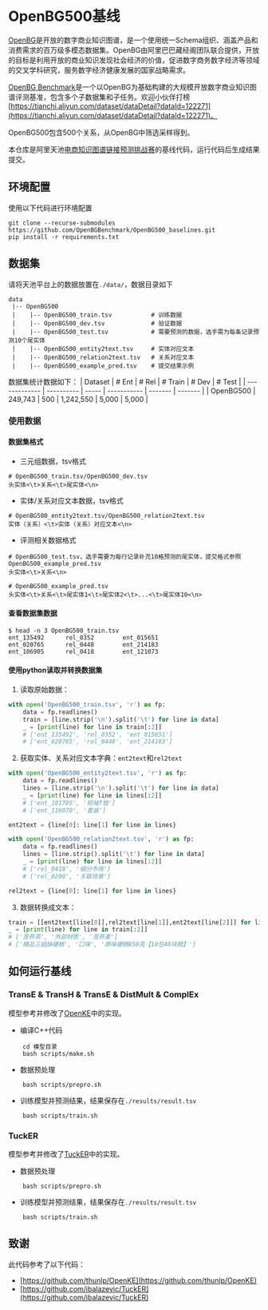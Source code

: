 # OpenBG500基线

[OpenBG](https://kg.alibaba.com/)是开放的数字商业知识图谱，是一个使用统一Schema组织、涵盖产品和消费需求的百万级多模态数据集。OpenBG由阿里巴巴藏经阁团队联合提供，开放的目标是利用开放的商业知识发现社会经济的价值，促进数字商务数字经济等领域的交叉学科研究，服务数字经济健康发展的国家战略需求。

[OpenBG Benchmark](https://tianchi.aliyun.com/dataset/dataDetail?dataId=122271)是一个以OpenBG为基础构建的大规模开放数字商业知识图谱评测基准，包含多个子数据集和子任务。欢迎小伙伴打榜[https://tianchi.aliyun.com/dataset/dataDetail?dataId=122271](https://tianchi.aliyun.com/dataset/dataDetail?dataId=122271)。

OpenBG500包含500个关系，从OpenBG中筛选采样得到。

本仓库是阿里天池[电商知识图谱链接预测挑战赛](https://tianchi.aliyun.com/competition/entrance/532033/introduction)的基线代码，运行代码后生成结果提交。

## 环境配置

使用以下代码进行环境配置
```
git clone --recurse-submodules https://github.com/OpenBGBenchmark/OpenBG500_baselines.git
pip install -r requirements.txt
```

## 数据集

请将天池平台上的数据放置在`./data/`，数据目录如下

```shell
data
 |-- OpenBG500
 |    |-- OpenBG500_train.tsv           # 训练数据
 |    |-- OpenBG500_dev.tsv             # 验证数据
 |    |-- OpenBG500_test.tsv            # 需要预测的数据，选手需为每条记录预测10个尾实体
 |    |-- OpenBG500_entity2text.tsv     # 实体对应文本
 |    |-- OpenBG500_relation2text.tsv 	# 关系对应文本
 |    |-- OpenBG500_example_pred.tsv 	# 提交结果示例
```

数据集统计数据如下：
|    Dataset    |    # Ent   | # Rel |   # Train   |  # Dev  | # Test  |
| ------------- | ---------- | ----- | ----------- | ------- | ------- |
|   OpenBG500   | 249,743    |  500  | 1,242,550   | 5,000   |  5,000  |


### 使用数据

#### 数据集格式

* 三元组数据，tsv格式

```shell
# OpenBG500_train.tsv/OpenBG500_dev.tsv
头实体<\t>关系<\t>尾实体<\n>
```

* 实体/关系对应文本数据，tsv格式

```shell
# OpenBG500_entity2text.tsv/OpenBG500_relation2text.tsv
实体（关系）<\t>实体（关系）对应文本<\n>
```

* 评测相关数据格式

```shell
# OpenBG500_test.tsv，选手需要为每行记录补充10格预测的尾实体，提交格式参照OpenBG500_example_pred.tsv
头实体<\t>关系<\n>

# OpenBG500_example_pred.tsv
头实体<\t>关系<\t>尾实体1<\t>尾实体2<\t>...<\t>尾实体10<\n>
```

#### 查看数据集数据

```
$ head -n 3 OpenBG500_train.tsv
ent_135492      rel_0352        ent_015651
ent_020765      rel_0448        ent_214183
ent_106905      rel_0418        ent_121073
```

#### 使用python读取并转换数据集

1. 读取原始数据：
```python
with open('OpenBG500_train.tsv', 'r') as fp:
    data = fp.readlines()
    train = [line.strip('\n').split('\t') for line in data]
    _ = [print(line) for line in train[:2]]
    # ['ent_135492', 'rel_0352', 'ent_015651']
    # ['ent_020765', 'rel_0448', 'ent_214183']
```

2. 获取实体、关系对应文本字典：`ent2text`和`rel2text`
```python
with open('OpenBG500_entity2text.tsv', 'r') as fp:
    data = fp.readlines()
    lines = [line.strip('\n').split('\t') for line in data]
    _ = [print(line) for line in lines[:2]]
    # ['ent_101705', '短袖T恤']
    # ['ent_116070', '套装']

ent2text = {line[0]: line[1] for line in lines}

with open('OpenBG500_relation2text.tsv', 'r') as fp:
    data = fp.readlines()
    lines = [line.strip().split('\t') for line in data]
    _ = [print(line) for line in lines[:2]]
    # ['rel_0418', '细分市场']
    # ['rel_0290', '关联场景']

rel2text = {line[0]: line[1] for line in lines}
```

3. 数据转换成文本：
```python
train = [[ent2text[line[0]],rel2text[line[1]],ent2text[line[2]]] for line in train]
_ = [print(line) for line in train[:2]]
# ['苦荞茶', '外部材质', '苦荞麦']
# ['精品三姐妹硬糕', '口味', '原味硬糕850克【10包40块糕】']
```

## 如何运行基线

### TransE & TransH & TransE & DistMult & ComplEx

模型参考并修改了[OpenKE](https://github.com/thunlp/OpenKE)中的实现。

- 编译C++代码

```shell
    cd 模型目录
    bash scripts/make.sh
```

- 数据预处理

```shell
    bash scripts/prepro.sh
```

- 训练模型并预测结果，结果保存在`./results/result.tsv`


```shell
    bash scripts/train.sh
```

### TuckER

模型参考并修改了[TuckER](https://github.com/ibalazevic/TuckER)中的实现。

- 数据预处理

```shell
    bash scripts/prepro.sh
```

- 训练模型并预测结果，结果保存在`./results/result.tsv`


```shell
    bash scripts/train.sh
```

## 致谢

此代码参考了以下代码：

- [https://github.com/thunlp/OpenKE](https://github.com/thunlp/OpenKE)
- [https://github.com/ibalazevic/TuckER](https://github.com/ibalazevic/TuckER)
